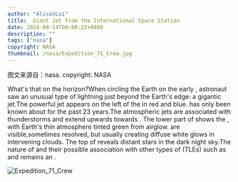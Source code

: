 ```yaml
---
author: "AlisonLai"
title:  Giant Jet from the International Space Station 
date: 2024-08-14T09:00:22+0800
description: ""
tags: ["nasa"]
copyright: NASA
thumbnail: /nasa/Expedition_71_Crew.jpg
---
```

图文来源自：nasa.  copyright: NASA

  What's that on the horizon?When circling the Earth on the  early , astronaut  saw an unusual type of lightning just beyond the Earth's edge: a gigantic jet.The powerful jet appears on the left of the  in red and blue. has only been known about for the past 23 years.The atmospheric jets are associated with thunderstorms and extend upwards towards . The lower part of  shows the , with Earth's thin atmosphere tinted green from airglow. are visible,sometimes resolved, but usually creating diffuse white glows in intervening clouds. The top of  reveals distant stars in the dark night sky.The nature of  and their possible association with other types of  (TLEs) such as  and  remains an .

![Expedition_71_Crew](/nasa/Expedition_71_Crew.jpg)